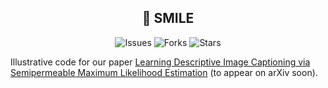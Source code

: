 <div>
  <h2 align="center">
    🫠 SMILE
  </h2>
</div>

<p align="center">
    <a >
       <img alt="Issues" src="https://img.shields.io/github/issues/yuezih/SMILE?color=blueviolet" />
  	</a>
    <a >
       <img alt="Forks" src="https://img.shields.io/github/forks/yuezih/SMILE?color=orange" />
  	</a>
    <a >
       <img alt="Stars" src="https://img.shields.io/github/stars/yuezih/SMILE?color=ff69b4" />
  	</a>
    <br />
</p>

Illustrative code for our paper [Learning Descriptive Image Captioning via Semipermeable Maximum Likelihood Estimation](https://github.com/yuezih/SMILE) (to appear on arXiv soon).

